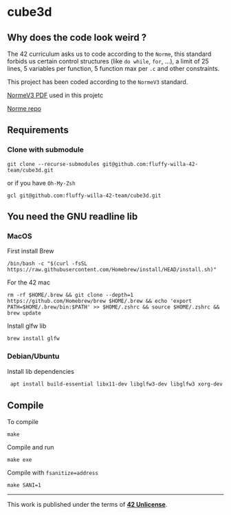 # cube3d
## Why does the code look weird ?

The 42 curriculum asks us to code according to the `Norme`, this standard forbids us certain control structures (like `do while`, `for`, ...), a limit of 25 lines, 5 variables per function, 5 function max per `.c` and other constraints.

This project has been coded according to the `NormeV3` standard.

[NormeV3 PDF](https://github.com/Matthew-Dreemurr/Media-Stock/blob/master/norm/en.normV3.pdf) used in this projetc

[Norme repo](https://github.com/42School/norminette)

## Requirements

### Clone with submodule

```
git clone --recurse-submodules git@github.com:fluffy-willa-42-team/cube3d.git
```

or if you have `Oh-My-Zsh`

```
gcl git@github.com:fluffy-willa-42-team/cube3d.git
```

## You need the GNU readline lib

### MacOS

First install Brew
```
/bin/bash -c "$(curl -fsSL https://raw.githubusercontent.com/Homebrew/install/HEAD/install.sh)"
```
For the 42 mac
```
rm -rf $HOME/.brew && git clone --depth=1 https://github.com/Homebrew/brew $HOME/.brew && echo 'export PATH=$HOME/.brew/bin:$PATH' >> $HOME/.zshrc && source $HOME/.zshrc && brew update
```

Install glfw lib
```sh
brew install glfw 
```

### Debian/Ubuntu

Install lib dependencies
```sh
 apt install build-essential libx11-dev libglfw3-dev libglfw3 xorg-dev
```

## Compile

To compile

```make```

Compile and run

```make exe```

Compile with `fsanitize=address`

```make SANI=1```

---

This work is published under the terms of **[42 Unlicense](https://github.com/gcamerli/42unlicense)**.
